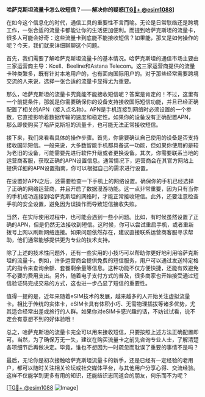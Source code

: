 **哈萨克斯坦流量卡怎么收短信？——解决你的疑惑[[TG💪+ @esim1088](https://t.me/s/esim1088)]**

在如今这个信息化的时代，通信工具的重要性不言而喻。无论是日常联络还是跨境工作，一张合适的流量卡都能让你的生活更加便利。而提到哈萨克斯坦的流量卡，很多人可能会好奇：这些流量卡到底能不能接收短信？如果能，那又是如何操作的呢？今天，我们就来详细聊聊这个问题。

首先，我们需要了解哈萨克斯坦流量卡的基本情况。哈萨克斯坦的通信市场主要由三家运营商主导：Kcell、Beeline和Astana Telecom。这三家运营商提供的流量卡种类繁多，既有针对本地用户的，也有面向国际用户的。对于那些经常需要跨境交流的人来说，选择一张合适的流量卡显得尤为重要。

那么，哈萨克斯坦的流量卡究竟能不能接收短信呢？答案是肯定的！不过，这里有一个前提条件，那就是你需要确保你的设备支持接收国际短信功能，并且已经正确配置了相关的APN（接入点名称）。APN是手机连接到网络时必须设置的一个参数，它直接影响着数据传输的速度和稳定性。如果你的设备没有正确配置APN，那么即使购买了哈萨克斯坦的流量卡，也可能无法正常接收短信。

接下来，我们来看看具体的操作步骤。首先，你需要确认自己使用的设备是否支持接收国际短信。一般来说，大多数智能手机都具备这一功能，但如果你使用的是较为老旧的设备，可能需要先进行软件升级或者更换设备。其次，你需要联系当地的运营商客服，获取正确的APN设置信息。通常情况下，运营商会在其官方网站上提供详细的APN设置指南，你可以根据自己的需求进行设置。

在设置好APN之后，还需要检查一下手机上的网络设置。确保你的手机已经选择了正确的网络运营商，并且开启了数据漫游功能。这一点非常重要，因为只有当你的手机成功连接到哈萨克斯坦的网络时，才能正常接收短信。此外，还要注意检查手机的安全设置，避免因为误操作而导致短信接收失败。

当然，在实际使用过程中，也可能会遇到一些小问题。比如，有时候虽然设置了正确的APN，但是仍然无法接收到短信。这时候，你可以尝试重启手机，或者重新拨号上网以刷新网络连接。如果问题依然存在，建议直接联系运营商客服寻求帮助，他们通常能够提供更为专业的技术支持。

除了上述的技术性问题外，还有一些实用的小技巧可以帮助你更好地利用哈萨克斯坦的流量卡。例如，许多运营商会提供免费的短信服务，用户可以通过发送特定格式的指令来查询余额、套餐剩余量等信息。这种功能不仅方便快捷，还能有效避免不必要的费用支出。另外，随着电子支付方式的普及，很多商家也开始接受通过短信验证码完成交易的方式，这也进一步凸显了短信的重要性。

值得一提的是，近年来随着eSIM技术的发展，越来越多的人开始关注虚拟流量卡。相比于传统的实体卡，eSIM卡具有体积小巧、无需物理插拔等诸多优势，尤其适合经常出差或旅行的人群。如果你对eSIM卡感兴趣的话，不妨试试看，说不定会有意想不到的好体验哦！

总之，哈萨克斯坦的流量卡完全可以用来接收短信，只要按照上述方法正确配置即可。当然，为了确保万无一失，建议在购买流量卡之前先咨询专业人士，了解清楚各项细节后再做决定。毕竟，谁也不想因为一时疏忽而耽误了重要的事情不是吗？

最后，无论你是初次接触哈萨克斯坦流量卡的新手，还是已经有一定经验的老用户，都可以随时关注相关论坛或社交媒体平台，与其他用户分享心得、交流经验。这样不仅能学到更多有用的知识，还能结识志同道合的朋友，何乐而不为呢？

[[TG💪+ @esim1088](https://t.me/s/esim1088) ![Image](https://i.postimg.cc/4NQfJmqS/Snipaste-2025-05-13-00-14-12.png)]